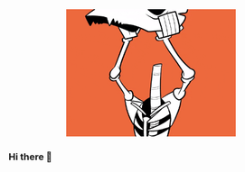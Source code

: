 <div align="center">
  <img src="https://github.com/BGAB0322/BGAB0322/blob/main/_image/my_logo.gif" width="300" heigth="300">
</div>

### Hi there 👋

<!--
**BGAB0322/BGAB0322** is a ✨ _special_ ✨ repository because its `README.md` (this file) appears on your GitHub profile.

Here are some ideas to get you started:

- 🔭 I’m currently working on ...
- 🌱 I’m currently learning ...
- 👯 I’m looking to collaborate on ...
- 🤔 I’m looking for help with ...
- 💬 Ask me about ...
- 📫 How to reach me: ...
- 😄 Pronouns: ...
- ⚡ Fun fact: ...
-->
